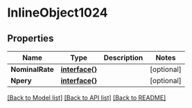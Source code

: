 # InlineObject1024

## Properties

Name | Type | Description | Notes
------------ | ------------- | ------------- | -------------
**NominalRate** | [**interface{}**](.md) |  | [optional] 
**Npery** | [**interface{}**](.md) |  | [optional] 

[[Back to Model list]](../README.md#documentation-for-models) [[Back to API list]](../README.md#documentation-for-api-endpoints) [[Back to README]](../README.md)


